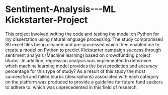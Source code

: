 # Sentiment-Analysis---ML Kickstarter-Project
This project involved writing the code and testing the model on Python for my dissertation using natural language processing. The study compromised 80 excel files being cleaned and pre-processed which then enabled me to create a model on Python to predict Kickstarter campaign success through sentiment analysis (Machine learning) based on crowdfunding project blurbs’. In addition, regression analysis was implemented to determine which machine learning model provides the best prediction and accuracy percentage for this type of study? As a result of this study the most successful and failed blurbs (descriptions) associated with each category on the platform was produced to provide a guideline for future fund seekers to adhere to, which was unprecedented in this field of research. 
